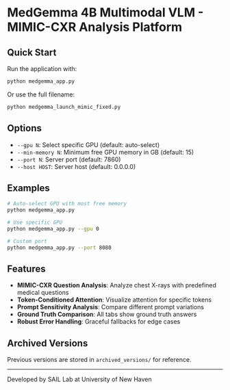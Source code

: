 # MedGemma 4B Multimodal VLM - MIMIC-CXR Analysis Platform

## Quick Start

Run the application with:
```bash
python medgemma_app.py
```

Or use the full filename:
```bash
python medgemma_launch_mimic_fixed.py
```

## Options

- `--gpu N`: Select specific GPU (default: auto-select)
- `--min-memory N`: Minimum free GPU memory in GB (default: 15)
- `--port N`: Server port (default: 7860)
- `--host HOST`: Server host (default: 0.0.0.0)

## Examples

```bash
# Auto-select GPU with most free memory
python medgemma_app.py

# Use specific GPU
python medgemma_app.py --gpu 0

# Custom port
python medgemma_app.py --port 8080
```

## Features

- **MIMIC-CXR Question Analysis**: Analyze chest X-rays with predefined medical questions
- **Token-Conditioned Attention**: Visualize attention for specific tokens
- **Prompt Sensitivity Analysis**: Compare different prompt variations
- **Ground Truth Comparison**: All tabs show ground truth answers
- **Robust Error Handling**: Graceful fallbacks for edge cases

## Archived Versions

Previous versions are stored in `archived_versions/` for reference.

---
Developed by SAIL Lab at University of New Haven